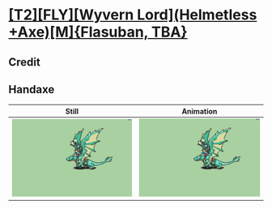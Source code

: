 # [\[T2\]\[FLY\]\[Wyvern Lord\]\(Helmetless +Axe\)\[M\]{Flasuban, TBA}](../)

## Credit


	
## Handaxe

| Still | Animation |
| :---: | :-------: |
| ![Handaxe still](./Handaxe_000.png) | ![Handaxe animation](./Handaxe.gif) |
